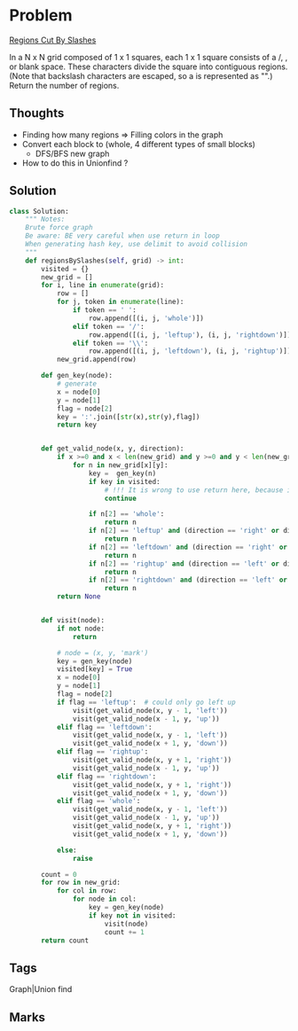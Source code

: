 # Problem

[Regions Cut By Slashes](https://leetcode.com/problems/regions-cut-by-slashes)

In a N x N grid composed of 1 x 1 squares, each 1 x 1 square consists of a /, \, or blank space. These characters divide the square into contiguous regions. \(Note that backslash characters are escaped, so a  is represented as "\".\) Return the number of regions.

## Thoughts

* Finding how many regions =&gt; Filling colors in the graph 
* Convert each block to \(whole, 4 different types of small blocks\)
  * DFS/BFS new graph
* How to do this in Unionfind ? 

## Solution

```python
class Solution:
    """ Notes:
    Brute force graph
    Be aware: BE very careful when use return in loop 
    When generating hash key, use delimit to avoid collision 
    """
    def regionsBySlashes(self, grid) -> int:
        visited = {}
        new_grid = []
        for i, line in enumerate(grid):
            row = []
            for j, token in enumerate(line):
                if token == ' ':
                    row.append([(i, j, 'whole')])
                elif token == '/':
                    row.append([(i, j, 'leftup'), (i, j, 'rightdown')])
                elif token == '\\':
                    row.append([(i, j, 'leftdown'), (i, j, 'rightup')])
            new_grid.append(row)

        def gen_key(node):
            # generate
            x = node[0]
            y = node[1]
            flag = node[2]
            key = ':'.join([str(x),str(y),flag])
            return key


        def get_valid_node(x, y, direction):
            if x >=0 and x < len(new_grid) and y >=0 and y < len(new_grid):
                for n in new_grid[x][y]:
                    key =  gen_key(n)
                    if key in visited:
                        # !!! It is wrong to use return here, because it's in a loop 
                        continue

                    if n[2] == 'whole':
                        return n
                    if n[2] == 'leftup' and (direction == 'right' or direction == 'down'):
                        return n
                    if n[2] == 'leftdown' and (direction == 'right' or direction == 'up'):
                        return n
                    if n[2] == 'rightup' and (direction == 'left' or direction == 'down'):
                        return n
                    if n[2] == 'rightdown' and (direction == 'left' or direction == 'up'):
                        return n 
            return None


        def visit(node):
            if not node:
                return

            # node = (x, y, 'mark')
            key = gen_key(node)
            visited[key] = True
            x = node[0]
            y = node[1]
            flag = node[2]
            if flag == 'leftup':  # could only go left up
                visit(get_valid_node(x, y - 1, 'left'))
                visit(get_valid_node(x - 1, y, 'up'))
            elif flag == 'leftdown':
                visit(get_valid_node(x, y - 1, 'left'))
                visit(get_valid_node(x + 1, y, 'down'))
            elif flag == 'rightup':
                visit(get_valid_node(x, y + 1, 'right'))
                visit(get_valid_node(x - 1, y, 'up'))
            elif flag == 'rightdown':
                visit(get_valid_node(x, y + 1, 'right'))
                visit(get_valid_node(x + 1, y, 'down'))
            elif flag == 'whole':
                visit(get_valid_node(x, y - 1, 'left'))
                visit(get_valid_node(x - 1, y, 'up'))
                visit(get_valid_node(x, y + 1, 'right'))
                visit(get_valid_node(x + 1, y, 'down'))

            else:
                raise

        count = 0
        for row in new_grid:
            for col in row:
                for node in col:
                    key = gen_key(node)
                    if key not in visited:
                        visit(node)
                        count += 1
        return count
```

## Tags

Graph\|Union find

## Marks

